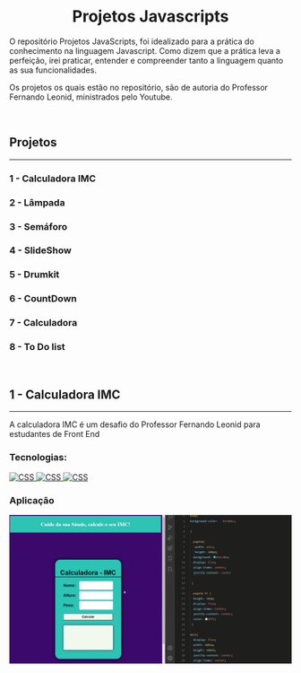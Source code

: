 <h1 align="center">Projetos Javascripts</h1>

  <p>
   O repositório Projetos JavaScripts, foi idealizado para a prática do conhecimento na linguagem Javascript. Como dizem que a prática leva a perfeição, irei praticar, entender e compreender tanto a linguagem quanto as sua funcionalidades. 
  <p>
    Os projetos os quais estão no repositório, são de autoria do Professor Fernando Leonid, ministrados pelo Youtube.
</p>
<br />

<h2>Projetos</h2>
<hr />
<h3>1 - Calculadora IMC</h3>
<h3>2 - Lâmpada</h3>
<h3>3 -  Semáforo</h3>
<h3>4 - SlideShow </h3>
<h3>5 - Drumkit</h3>
<h3>6 - CountDown</h3>
<h3>7 - Calculadora</h3>
<h3>8 - To Do list</h3>
<br />

<h2>1 - Calculadora IMC</h2>
<hr />
<p>A calculadora IMC é um desafio do Professor Fernando Leonid para estudantes de Front End</p>


<h3>Tecnologias:</h3>

  <a href="">
    <img alt="CSS" src="https://icongr.am/devicon/css3-original.svg?size=20&color=currentColor">
  </a>
  <a href="">
    <img alt="CSS" src="https://icongr.am/devicon/html5-original.svg?size=20&color=currentColor">
  </a>
  <a href="">
    <img alt="CSS" src="https://icongr.am/devicon/javascript-original.svg?size=20&color=currentColor">
  </a>

<h3> Aplicação </h3>
  <a href="">
    <img alt="CSS" src="https://github.com/SuhMoraes/projects-javascript/blob/main/gif-img/calculadoraIMC.gif">
  </a>


  
